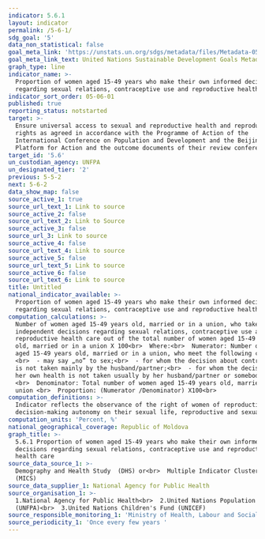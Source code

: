 ```yaml
---
indicator: 5.6.1
layout: indicator
permalink: /5-6-1/
sdg_goal: '5'
data_non_statistical: false
goal_meta_link: 'https://unstats.un.org/sdgs/metadata/files/Metadata-05-06-01.pdf'
goal_meta_link_text: United Nations Sustainable Development Goals Metadata (pdf 634kB)
graph_type: line
indicator_name: >-
  Proportion of women aged 15-49 years who make their own informed decisions
  regarding sexual relations, contraceptive use and reproductive health care
indicator_sort_order: 05-06-01
published: true
reporting_status: notstarted
target: >-
  Ensure universal access to sexual and reproductive health and reproductive
  rights as agreed in accordance with the Programme of Action of the
  International Conference on Population and Development and the Beijing
  Platform for Action and the outcome documents of their review conferences
target_id: '5.6'
un_custodian_agency: UNFPA
un_designated_tier: '2'
previous: 5-5-2
next: 5-6-2
data_show_map: false
source_active_1: true
source_url_text_1: Link to source
source_active_2: false
source_url_text_2: Link to Source
source_active_3: false
source_url_3: Link to source
source_active_4: false
source_url_text_4: Link to source
source_active_5: false
source_url_text_5: Link to source
source_active_6: false
source_url_text_6: Link to source
title: Untitled
national_indicator_available: >-
  Proportion of women aged 15-49 years who make their own informed decisions
  regarding sexual relations, contraceptive use and reproductive health care
computation_calculations: >-
  Number of women aged 15-49 years old, married or in a union, who take
  independent decisions regarding sexual relations, contraceptive use and
  reproductive health care out of the total number of women aged 15-49 years
  old, married or in a union X 100<br>  Where:<br>  Numerator: Number of women
  aged 15-49 years old, married or in a union, who meet the following criteria:
  <br>  - may say „no” to sex;<br>  - for whom the decision about contraception
  is not taken mainly by the husband/partner;<br>  - for whom the decision about
  her own health is not taken usually by her husband/partner or somebody else
  <br>  Denominator: Total number of women aged 15-49 years old, married or in a
  union <br>  Proportion: (Numerator /Denominator) X100<br>
computation_definitions: >-
  Indicator reflects the observance of the right of women of reproductive age to
  decision-making autonomy on their sexual life, reproductive and sexual health.
computation_units: 'Percent, %'
national_geographical_coverage: Republic of Moldova
graph_title: >-
  5.6.1 Proportion of women aged 15-49 years who make their own informed
  decisions regarding sexual relations, contraceptive use and reproductive
  health care
source_data_source_1: >-
  Demography and Health Study  (DHS) or<br>  Multiple Indicator Cluster Survey
  (MICS)
source_data_supplier_1: National Agency for Public Health
source_organisation_1: >-
  1.National Agency for Public Health<br>  2.United Nations Population Fund
  (UNFPA)<br>  3.United Nations Children's Fund (UNICEF)
source_responsible_monitoring_1: 'Ministry of Health, Labour and Social Protection'
source_periodicity_1: 'Once every few years '
---
```

